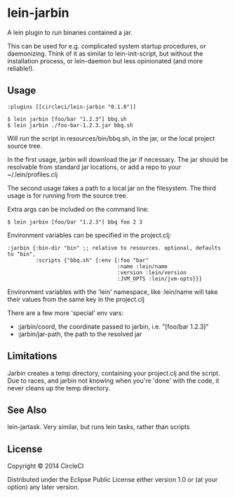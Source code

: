 # lein-jarbin

A lein plugin to run binaries contained a jar.

This can be used for e.g. complicated system startup procedures, or daemonizing. Think of it as similar to lein-init-script, but without the installation process, or lein-daemon but less opinionated (and more reliable!).


## Usage

`:plugins [[circleci/lein-jarbin "0.1.0"]]`

    $ lein jarbin [foo/bar "1.2.3"] bbq.sh
    $ lein jarbin ./foo-bar-1.2.3.jar bbq.sh

Will run the script in resources/bin/bbq.sh, in the jar, or the local project source tree.

In the first usage, jarbin will download the jar if necessary. The jar should be resolvable from standard jar locations, or add a repo to your ~/.lein/profiles.clj

The second usage takes a path to a local jar on the filesystem. The third usage is for running from the source tree.

Extra args can be included on the command line:

    $ lein jarbin [foo/bar "1.2.3"] bbq foo 2 3

Environment variables can be specified in the project.clj:

    :jarbin {:bin-dir "bin" ;; relative to resources. optional, defaults to "bin",
             :scripts {"bbq.sh" {:env {:foo "bar"
                                       :name :lein/name
                                       :version :lein/version
                                       :JVM_OPTS :lein/jvm-opts}}}

Environment variables with the 'lein' namespace, like :lein/name will take their values from the same key in the project.clj

There are a few more 'special' env vars:
 - :jarbin/coord, the coordinate passed to jarbin, i.e. "[foo/bar 1.2.3]"
 - :jarbin/jar-path, the path to the resolved jar

## Limitations
Jarbin creates a temp directory, containing your project.clj and the script. Due to races, and jarbin not knowing when you're 'done' with the code, it never cleans up the temp directory.

## See Also

lein-jartask. Very similar, but runs lein tasks, rather than scripts

## License

Copyright © 2014 CircleCI

Distributed under the Eclipse Public License either version 1.0 or (at
your option) any later version.

